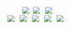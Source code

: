 <div align="center">
    
<p>
<img src="https://img.shields.io/badge/Python-3766AB?style=for-the-badge&logo=Python&logoColor=white"/></a>&nbsp 
<img src="https://img.shields.io/badge/Django-092E20?style=for-the-badge&logo=Django&logoColor=white"/></a> &nbsp
<img src="https://img.shields.io/badge/Flask-000000?style=for-the-badge&logo=Flask&logoColor=white"/></a> <br>
<img src="https://img.shields.io/badge/HTML5-E34F26?style=for-the-badge&logo=HTML5&logoColor=white"/></a> &nbsp
<img src="https://img.shields.io/badge/CSS3-1572B6?style=for-the-badge&logo=CSS3&logoColor=white"/></a> &nbsp
<img src="https://img.shields.io/badge/JavaScript-F7DF1E?style=for-the-badge&logo=JavaScript&logoColor=white"/></a> &nbsp
<img src="https://img.shields.io/badge/MySQL-4479A1?style=for-the-badge&logo=MySQL&logoColor=white"/></a> &nbsp 
<img src="https://img.shields.io/badge/PostgreSQL-4169E1?style=for-the-badge&logo=PostgreSQL&logoColor=white"/></a> &nbsp
</p>
</div>

<!--
**younghoondoodoom/younghoondoodoom** is a ✨ _special_ ✨ repository because its `README.md` (this file) appears on your GitHub profile.

Here are some ideas to get you started:

- 🔭 I’m currently working on ...
- 🌱 I’m currently learning ...
- 👯 I’m looking to collaborate on ...
- 🤔 I’m looking for help with ...
- 💬 Ask me about ...
- 📫 How to reach me: ...
- 😄 Pronouns: ...
- ⚡ Fun fact: ...
-->
